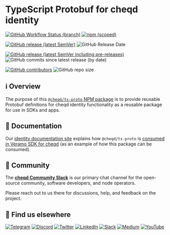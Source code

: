 # TypeScript Protobuf for cheqd identity

[![GitHub Workflow Status (branch)](https://img.shields.io/github/workflow/status/cheqd/ts-proto/Workflow%20Dispatch/main?label=Lint%2C%20Build%2C%20Test&style=flat-square)](https://github.com/cheqd/ts-proto/actions/workflows/dispatch.yml) [![npm (scoped)](https://img.shields.io/npm/v/@cheqd/ts-proto?style=flat-square)](https://www.npmjs.com/package/@cheqd/ts-proto)

[![GitHub release (latest SemVer)](https://img.shields.io/github/v/release/cheqd/ts-proto?color=green&label=stable&sort=semver&style=flat-square)](https://github.com/cheqd/ts-proto/releases/latest) ![GitHub Release Date](https://img.shields.io/github/release-date/cheqd/ts-proto?style=flat-square)

[![GitHub release (latest SemVer including pre-releases)](https://img.shields.io/github/v/release/cheqd/ts-proto?include_prereleases&label=latest%20%28incl.%20pre-release%29&sort=semver&style=flat-square)](https://github.com/cheqd/ts-proto/releases/) ![GitHub commits since latest release (by date)](https://img.shields.io/github/commits-since/cheqd/ts-proto/latest?style=flat-square)

[![GitHub contributors](https://img.shields.io/github/contributors/cheqd/ts-proto?style=flat-square)](https://github.com/cheqd/ts-proto/graphs/contributors) ![GitHub repo size](https://img.shields.io/github/repo-size/cheqd/ts-proto?style=flat-square)

## ℹ️ Overview

The purpose of this [`@cheqd/ts-proto` NPM package](https://www.npmjs.com/package/@cheqd/ts-proto) is to provide reusable Protobuf definitions for cheqd identity functionality as a reusable package for use in SDKs and apps.

## 📖 Documentation

Our [identity documentation site](https://docs.cheqd.io/identity/) explains how `@cheqd/ts-proto` is [consumed in Veramo SDK for cheqd](https://docs.cheqd.io/identity/using-decentralised-identity-in-apps/veramo-sdk-for-cheqd) (as an example of how this package can be consumed).

## 💬 Community

The [**cheqd Community Slack**](http://cheqd.link/join-cheqd-slack) is our primary chat channel for the open-source community, software developers, and node operators.

Please reach out to us there for discussions, help, and feedback on the project.

## 🙋 Find us elsewhere

[![Telegram](https://img.shields.io/badge/Telegram-2CA5E0?style=for-the-badge\&logo=telegram\&logoColor=white)](https://t.me/cheqd) [![Discord](https://img.shields.io/badge/Discord-7289DA?style=for-the-badge\&logo=discord\&logoColor=white)](http://cheqd.link/discord-github) [![Twitter](https://img.shields.io/badge/Twitter-1DA1F2?style=for-the-badge\&logo=twitter\&logoColor=white)](https://twitter.com/intent/follow?screen\_name=cheqd\_io) [![LinkedIn](https://img.shields.io/badge/LinkedIn-0077B5?style=for-the-badge\&logo=linkedin\&logoColor=white)](http://cheqd.link/linkedin) [![Slack](https://img.shields.io/badge/Slack-4A154B?style=for-the-badge\&logo=slack\&logoColor=white)](http://cheqd.link/join-cheqd-slack) [![Medium](https://img.shields.io/badge/Medium-12100E?style=for-the-badge\&logo=medium\&logoColor=white)](https://blog.cheqd.io) [![YouTube](https://img.shields.io/badge/YouTube-FF0000?style=for-the-badge\&logo=youtube\&logoColor=white)](https://www.youtube.com/channel/UCBUGvvH6t3BAYo5u41hJPzw/)
